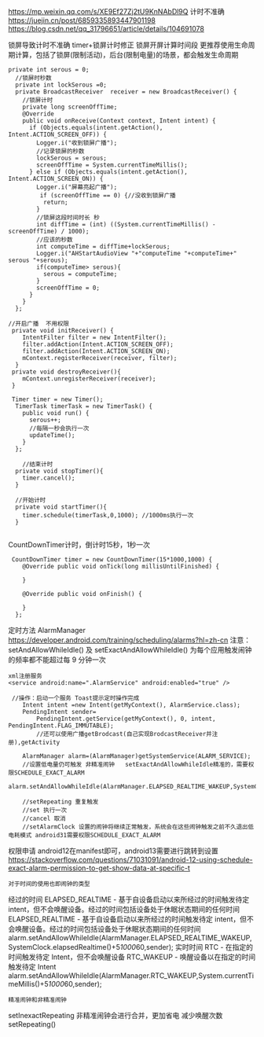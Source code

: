 
https://mp.weixin.qq.com/s/XE9Ef27Zj2tU9KnNAbDl9Q
计时不准确
https://juejin.cn/post/6859335893447901198
https://blog.csdn.net/qq_31796651/article/details/104691078

锁屏导致计时不准确
timer+锁屏计时修正   锁屏开屏计算时间段
更推荐使用生命周期计算，包括了锁屏(限制活动)，后台(限制电量)的场景，都会触发生命周期
```
private int serous = 0;
  //锁屏时秒数
  private int lockSerous =0;
  private BroadcastReceiver  receiver = new BroadcastReceiver() {
    //锁屏计时
    private long screenOffTime;
    @Override
    public void onReceive(Context context, Intent intent) {
      if (Objects.equals(intent.getAction(), Intent.ACTION_SCREEN_OFF)) {
        Logger.i("收到锁屏广播");
        //记录锁屏的秒数
        lockSerous = serous;
        screenOffTime = System.currentTimeMillis();
      } else if (Objects.equals(intent.getAction(), Intent.ACTION_SCREEN_ON)) {
        Logger.i("屏幕亮起广播");
         if (screenOffTime == 0) {//没收到锁屏广播
          return;
        }
        //锁屏这段时间时长 秒
        int diffTime = (int) ((System.currentTimeMillis() - screenOffTime) / 1000);
        //应该的秒数
        int computeTime = diffTime+lockSerous;
        Logger.i("AHStartAudioView "+"computeTime "+computeTime+" serous "+serous);
        if(computeTime> serous){
          serous = computeTime;
        }
        screenOffTime = 0;
      }
    }
  };

//开启广播  不用权限
 private void initReceiver() {
    IntentFilter filter = new IntentFilter();
    filter.addAction(Intent.ACTION_SCREEN_OFF);
    filter.addAction(Intent.ACTION_SCREEN_ON);
    mContext.registerReceiver(receiver, filter);
  }  
 private void destroyReceiver(){
    mContext.unregisterReceiver(receiver);
 }
  
 Timer timer = new Timer();
  TimerTask timerTask = new TimerTask() {
    public void run() {
      serous++;
      //每隔一秒会执行一次
      updateTime();
    }
  }; 
  
    //结束计时
  private void stopTimer(){
    timer.cancel();
  }

  //开始计时
  private void startTimer(){
    timer.schedule(timerTask,0,1000); //1000ms执行一次
  }
 
```

CountDownTimer计时，倒计时15秒，1秒一次
```
 CountDownTimer timer = new CountDownTimer(15*1000,1000) {
    @Override public void onTick(long millisUntilFinished) {

    }

    @Override public void onFinish() {

    }
  };
```

定时方法
AlarmManager  
https://developer.android.com/training/scheduling/alarms?hl=zh-cn
注意：setAndAllowWhileIdle() 及 setExactAndAllowWhileIdle() 为每个应用触发闹钟的频率都不能超过每 9 分钟一次
```
xml注册服务
<service android:name=".AlarmService" android:enabled="true" />

 //操作：启动一个服务 Toast提示定时操作完成
    Intent intent =new Intent(getMyContext(), AlarmService.class);
    PendingIntent sender=
        PendingIntent.getService(getMyContext(), 0, intent, PendingIntent.FLAG_IMMUTABLE);
        //还可以使用广播getBrodcast(自己实现BrodcastReceiver并注册),getActivity

    AlarmManager alarm=(AlarmManager)getSystemService(ALARM_SERVICE);
    //设置低电量仍可触发 非精准闹钟   setExactAndAllowWhileIdle精准的，需要权限SCHEDULE_EXACT_ALARM 
    alarm.setAndAllowWhileIdle(AlarmManager.ELAPSED_REALTIME_WAKEUP,SystemClock.elapsedRealtime()+5*1000*60,sender);
    
    //setRepeating 重复触发
    //set 执行一次
    //cancel 取消
    //setAlarmClock 设置的闹钟将继续正常触发，系统会在这些闹钟触发之前不久退出低电耗模式 android31需要权限SCHEDULE_EXACT_ALARM 
```
权限申请 android12在manifest即可，android13需要进行跳转到设置
https://stackoverflow.com/questions/71031091/android-12-using-schedule-exact-alarm-permission-to-get-show-data-at-specific-t


```
对于时间的使用也即闹钟的类型
```
经过的时间 
ELAPSED_REALTIME - 基于自设备启动以来所经过的时间触发待定 intent，但不会唤醒设备。经过的时间包括设备处于休眠状态期间的任何时间
ELAPSED_REALTIME - 基于自设备启动以来所经过的时间触发待定 intent，但不会唤醒设备。经过的时间包括设备处于休眠状态期间的任何时间
alarm.setAndAllowWhileIdle(AlarmManager.ELAPSED_REALTIME_WAKEUP,SystemClock.elapsedRealtime()+5*1000*60,sender);
实时时间
RTC - 在指定的时间触发待定 Intent，但不会唤醒设备
RTC_WAKEUP - 唤醒设备以在指定的时间触发待定 Intent
alarm.setAndAllowWhileIdle(AlarmManager.RTC_WAKEUP,System.currentTimeMillis()+5*1000*60,sender);
```
精准闹钟和非精准闹钟
```
setInexactRepeating  非精准闹钟会进行合并，更加省电 减少唤醒次数
setRepeating()
```

